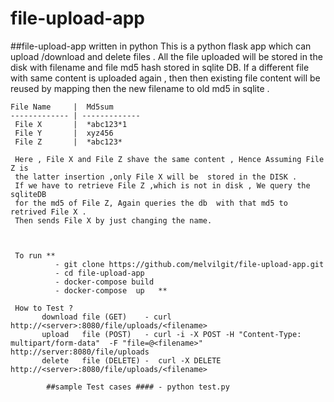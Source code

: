 # file-upload-app
##file-upload-app written in python
This is a python flask app which can upload /download and delete files .
    All the file uploaded will be stored in  the disk with filename and file md5 hash stored in sqlite DB.
    If a different file with same content is uploaded again , then then existing file content will be reused 
    by mapping then the new filename to old md5 in sqlite .
    
    File Name     |  Md5sum
    ------------- | -------------
     File X       |  *abc123*1
     File Y       |  xyz456
     File Z       |  *abc123*
     
     Here , File X and File Z shave the same content , Hence Assuming File Z is 
     the latter insertion ,only File X will be  stored in the DISK .
     If we have to retrieve File Z ,which is not in disk , We query the sqliteDB 
     for the md5 of File Z, Again queries the db  with that md5 to retrived File X .
     Then sends File X by just changing the name. 
     
     
     
     To run ** 
              - git clone https://github.com/melvilgit/file-upload-app.git 
              - cd file-upload-app
              - docker-compose build
              - docker-compose  up   **
              
     How to Test ?
           download file (GET)    - curl http://<server>:8080/file/uploads/<filename>
           upload   file (POST)   - curl -i -X POST -H "Content-Type: multipart/form-data"  -F "file=@<filename>" http://server:8080/file/uploads
           delete   file (DELETE) -  curl -X DELETE http://<server>:8080/file/uploads/<filename>
      
            ##sample Test cases #### - python test.py
